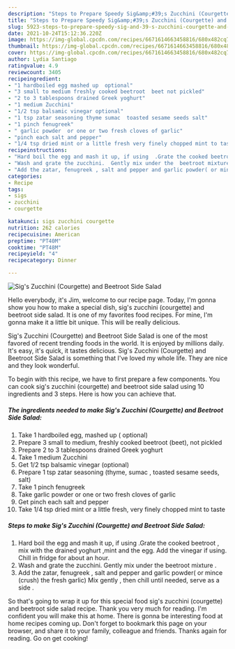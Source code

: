```yaml
---
description: "Steps to Prepare Speedy Sig&amp;#39;s Zucchini (Courgette) and Beetroot Side Salad"
title: "Steps to Prepare Speedy Sig&amp;#39;s Zucchini (Courgette) and Beetroot Side Salad"
slug: 5923-steps-to-prepare-speedy-sig-and-39-s-zucchini-courgette-and-beetroot-side-salad
date: 2021-10-24T15:12:36.220Z
image: https://img-global.cpcdn.com/recipes/6671614663458816/680x482cq70/sigs-zucchini-courgette-and-beetroot-side-salad-recipe-main-photo.jpg
thumbnail: https://img-global.cpcdn.com/recipes/6671614663458816/680x482cq70/sigs-zucchini-courgette-and-beetroot-side-salad-recipe-main-photo.jpg
cover: https://img-global.cpcdn.com/recipes/6671614663458816/680x482cq70/sigs-zucchini-courgette-and-beetroot-side-salad-recipe-main-photo.jpg
author: Lydia Santiago
ratingvalue: 4.9
reviewcount: 3405
recipeingredient:
- "1 hardboiled egg mashed up  optional"
- "3 small to medium freshly cooked beetroot  beet not pickled"
- "2 to 3 tablespoons drained Greek yoghurt"
- "1 medium Zucchini"
- "1/2 tsp balsamic vinegar optional"
- "1 tsp zatar seasoning thyme sumac  toasted sesame seeds salt"
- "1 pinch fenugreek"
- " garlic powder  or one or two fresh cloves of garlic"
- "pinch each salt and pepper"
- "1/4 tsp dried mint or a little fresh very finely chopped mint to taste"
recipeinstructions:
- "Hard boil the egg and mash it up, if using  .Grate the cooked beetroot , mix with the drained yoghurt ,mint and the egg. Add the vinegar if using. Chill in fridge for about an hour."
- "Wash and grate the zucchini.  Gently mix under the  beetroot mixture ."
- "Add the zatar, fenugreek , salt and pepper and garlic powder( or mince (crush) the fresh garlic)  Mix gently , then chill until needed, serve as a side ."
categories:
- Recipe
tags:
- sigs
- zucchini
- courgette

katakunci: sigs zucchini courgette 
nutrition: 262 calories
recipecuisine: American
preptime: "PT40M"
cooktime: "PT48M"
recipeyield: "4"
recipecategory: Dinner

---
```



![Sig&#39;s Zucchini (Courgette) and Beetroot Side Salad](https://img-global.cpcdn.com/recipes/6671614663458816/680x482cq70/sigs-zucchini-courgette-and-beetroot-side-salad-recipe-main-photo.jpg)

Hello everybody, it's Jim, welcome to our recipe page. Today, I'm gonna show you how to make a special dish, sig&#39;s zucchini (courgette) and beetroot side salad. It is one of my favorites food recipes. For mine, I'm gonna make it a little bit unique. This will be really delicious.

Sig&#39;s Zucchini (Courgette) and Beetroot Side Salad is one of the most favored of recent trending foods in the world. It is enjoyed by millions daily. It's easy, it's quick, it tastes delicious. Sig&#39;s Zucchini (Courgette) and Beetroot Side Salad is something that I've loved my whole life. They are nice and they look wonderful.




To begin with this recipe, we have to first prepare a few components. You can cook sig&#39;s zucchini (courgette) and beetroot side salad using 10 ingredients and 3 steps. Here is how you can achieve that.

<!--inarticleads1-->

##### The ingredients needed to make Sig&#39;s Zucchini (Courgette) and Beetroot Side Salad:

1. Take 1 hardboiled egg, mashed up ( optional)
1. Prepare 3 small to medium, freshly cooked beetroot  (beet), not pickled
1. Prepare 2 to 3 tablespoons drained Greek yoghurt
1. Take 1 medium Zucchini
1. Get 1/2 tsp balsamic vinegar (optional)
1. Prepare 1 tsp zatar seasoning (thyme, sumac , toasted sesame seeds, salt)
1. Take 1 pinch fenugreek
1. Take  garlic powder  or one or two fresh cloves of garlic
1. Get pinch each salt and pepper
1. Take 1/4 tsp dried mint or a little fresh, very finely chopped mint to taste




<!--inarticleads2-->

##### Steps to make Sig&#39;s Zucchini (Courgette) and Beetroot Side Salad:

1. Hard boil the egg and mash it up, if using  .Grate the cooked beetroot , mix with the drained yoghurt ,mint and the egg. Add the vinegar if using. Chill in fridge for about an hour.
1. Wash and grate the zucchini.  Gently mix under the  beetroot mixture .
1. Add the zatar, fenugreek , salt and pepper and garlic powder( or mince (crush) the fresh garlic)  Mix gently , then chill until needed, serve as a side .




So that's going to wrap it up for this special food sig&#39;s zucchini (courgette) and beetroot side salad recipe. Thank you very much for reading. I'm confident you will make this at home. There is gonna be interesting food at home recipes coming up. Don't forget to bookmark this page on your browser, and share it to your family, colleague and friends. Thanks again for reading. Go on get cooking!
